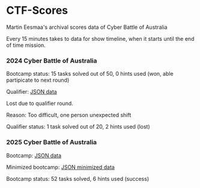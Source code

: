 # CTF-Scores

Martin Eesmaa's archival scores data of Cyber Battle of Australia

Every 15 minutes takes to data for show timeline, when it starts until the end of time mission.

### 2024 Cyber Battle of Australia

Bootcamp status: 15 tasks solved out of 50, 0 hints used (won, able partipicate to next round)

Qualifier: [JSON data](2024/log.json)

Lost due to qualifier round.

Reason: Too difficult, one person unexpected shift

Qualifier status: 1 task solved out of 20, 2 hints used (lost)

### 2025 Cyber Battle of Australia

Bootcamp: [JSON data](2025/bootcamp.json)

Minimized bootcamp: [JSON minimized data](2025/bootcamp.min.json)

Bootcamp status: 52 tasks solved, 6 hints used (success)